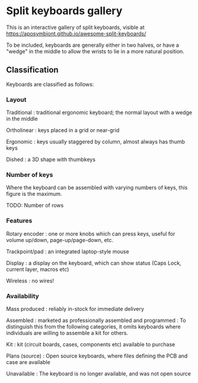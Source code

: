 # Split keyboards gallery

This is an interactive gallery of split keyboards, visible at https://aposymbiont.github.io/awesome-split-keyboards/

To be included, keyboards are generally either in two halves, or have a "wedge" in the middle to allow the wrists to lie in a more natural position.

## Classification

Keyboards are classified as follows:

### Layout
Traditional
: traditional ergonomic keyboard; the normal layout with a wedge in the middle

Ortholinear
: keys placed in a grid or near-grid

Ergonomic
: keys usually staggered by column, almost always has thumb keys

Dished
: a 3D shape with thumbkeys

### Number of keys
Where the keyboard can be assembled with varying numbers of keys, this figure is the maximum.

TODO: Number of rows

### Features

Rotary encoder
: one or more knobs which can press keys, useful for volume up/down, page-up/page-down, etc.

Trackpoint/pad
: an integrated laptop-style mouse

Display
: a display on the keyboard, which can show status (Caps Lock, current layer, macros etc)

Wireless
: no wires!

### Availability
Mass produced
: reliably in-stock for immediate delivery

Assembled
: marketed as professionally assembled and programmed
: To distinguish this from the following categories, it omits keyboards where individuals are willing to assemble a kit for others.

Kit
: kit (circuit boards, cases, components etc) available to purchase

Plans (source)
: Open source keyboards, where files defining the PCB and case are available

Unavailable
: The keyboard is no longer available, and was not open source
